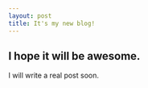 ```yaml
---
layout: post
title: It's my new blog!
---
```


I hope it will be awesome.
---
I will write a real post soon.
